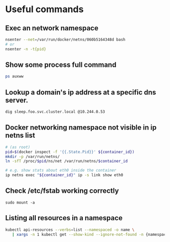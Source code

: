 # Useful commands

## Exec an network namespace
```bash
nsenter --net=/var/run/docker/netns/060b5164348d bash
# or
nsenter -n -t{pid}
```

## Show some process full command
```bash
ps auxww
```

## Lookup a domain's ip address at a specific dns server.
```bash
dig sleep.foo.svc.cluster.local @10.244.0.53
```

## Docker networking namespace not visible in ip netns list
```bash
# (as root)
pid=$(docker inspect -f '{{.State.Pid}}' ${container_id})
mkdir -p /var/run/netns/
ln -sfT /proc/$pid/ns/net /var/run/netns/$container_id

# e.g. show stats about eth0 inside the container
ip netns exec "${container_id}" ip -s link show eth0
```

## Check /etc/fstab working correctly
```
sudo mount -a
```

## Listing all resources in a namespace
```bash
kubectl api-resources --verbs=list --namespaced -o name \
   | xargs -n 1 kubectl get --show-kind --ignore-not-found -n {namespace}
```
